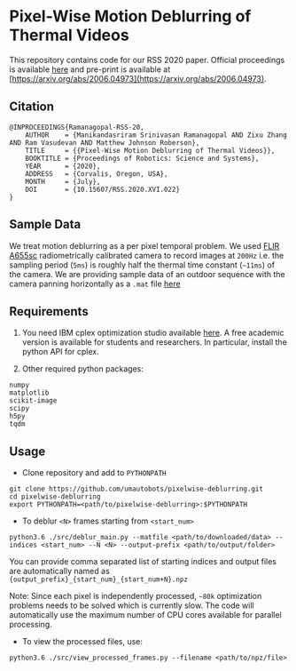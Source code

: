 # Pixel-Wise Motion Deblurring of Thermal Videos

This repository contains code for our RSS 2020 paper. Official proceedings is available
 [here](http://www.roboticsproceedings.org/rss16/p022.pdf) and pre-print is available at 
 [https://arxiv.org/abs/2006.04973](https://arxiv.org/abs/2006.04973).

## Citation
```
@INPROCEEDINGS{Ramanagopal-RSS-20, 
    AUTHOR    = {Manikandasriram Srinivasan Ramanagopal AND Zixu Zhang AND Ram Vasudevan AND Matthew Johnson Roberson}, 
    TITLE     = {{Pixel-Wise Motion Deblurring of Thermal Videos}}, 
    BOOKTITLE = {Proceedings of Robotics: Science and Systems}, 
    YEAR      = {2020}, 
    ADDRESS   = {Corvalis, Oregon, USA}, 
    MONTH     = {July}, 
    DOI       = {10.15607/RSS.2020.XVI.022} 
}
```

## Sample Data

We treat motion deblurring as a per pixel temporal problem. We used 
[FLIR A655sc](https://www.flir.com/products/a655sc/) radiometrically
 calibrated camera to record images at `200Hz` i.e. the sampling period (`5ms`) is roughly
  half the thermal time constant (`~11ms`) of the camera. We are providing sample data of
  an outdoor sequence with the camera panning horizontally as a `.mat` file 
  [here](https://drive.google.com/file/d/14vJBnYxRfuh1kQ462xg5x64KPPYc5oMF/view?usp=sharing)
  
## Requirements  
1. You need IBM cplex optimization studio available [here](https://www.ibm.com/products/ilog-cplex-optimization-studio).
A free academic version is available for students and researchers. In particular, install 
the python API for cplex.

2. Other required python packages:
```
numpy
matplotlib
scikit-image
scipy
h5py
tqdm
```

## Usage

- Clone repository and add to `PYTHONPATH`
```
git clone https://github.com/umautobots/pixelwise-deblurring.git
cd pixelwise-deblurring
export PYTHONPATH=<path/to/pixelwise-deblurring>:$PYTHONPATH
```
- To deblur `<N>` frames starting from `<start_num>`
```
python3.6 ./src/deblur_main.py --matfile <path/to/downloaded/data> --indices <start_num> --N <N> --output-prefix <path/to/output/folder>
```
You can provide comma separated list of starting indices and output files are automatically named as `{output_prefix}_{start_num}_{start_num+N}.npz`

Note:
Since each pixel is independently processed, `~80k` optimization problems needs to be solved which is currently slow.
The code will automatically use the maximum number of CPU cores available for parallel processing.

- To view the processed files, use:
```
python3.6 ./src/view_processed_frames.py --filename <path/to/npz/file>
```

 